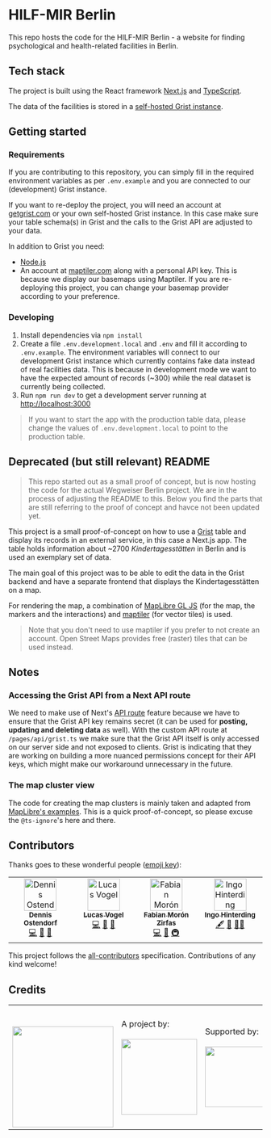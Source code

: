 # HILF-MIR Berlin

This repo hosts the code for the HILF-MIR Berlin - a website for finding psychological and health-related facilities in Berlin.

## Tech stack

The project is built using the React framework [Next.js](https://nextjs.org/) and [TypeScript](https://www.typescriptlang.org/).

The data of the facilities is stored in a [self-hosted Grist instance](https://github.com/technologiestiftung/grist-core).

## Getting started

### Requirements

If you are contributing to this repository, you can simply fill in the required environment variables as per `.env.example` and you are connected to our (development) Grist instance.

If you want to re-deploy the project, you will need an account at [getgrist.com](https://www.getgrist.com/) or your own self-hosted Grist instance. In this case make sure your table schema(s) in Grist and the calls to the Grist API are adjusted to your data.

In addition to Grist you need:

- [Node.js](https://nodejs.org)
- An account at [maptiler.com](https://www.maptiler.com/) along with a personal API key. This is because we display our basemaps using Maptiler. If you are re-deploying this project, you can change your basemap provider according to your preference.

### Developing

1. Install dependencies via `npm install`
2. Create a file `.env.development.local` and `.env` and fill it according to `.env.example`. The environment variables will connect to our development Grist instance which currently contains fake data instead of real facilities data. This is because in development mode we want to have the expected amount of records (~300) while the real dataset is currently being collected.
3. Run `npm run dev` to get a development server running at [http://localhost:3000](http://localhost:3000)

> If you want to start the app with the production table data, please change the values of 
`.env.development.local` to point to the production table.

## Deprecated (but still relevant) README

> This repo started out as a small proof of concept, but is now hosting the code for the actual Wegweiser Berlin project. We are in the process of adjusting the README to this. Below you find the parts that are still referring to the proof of concept and havce not been updated yet.

This project is a small proof-of-concept on how to use a [Grist](https://www.getgrist.com/) table and display its records in an external service, in this case a Next.js app. The table holds information about ~2700 _Kindertagesstätten_ in Berlin and is used an exemplary set of data.

The main goal of this project was to be able to edit the data in the Grist backend and have a separate frontend that displays the Kindertagesstätten on a map.

For rendering the map, a combination of [MapLibre GL JS](https://maplibre.org/maplibre-gl-js-docs/api/) (for the map, the markers and the interactions) and [maptiler](https://www.maptiler.com/) (for vector tiles) is used.

> Note that you don't need to use maptiler if you prefer to not create an account. Open Street Maps provides free (raster) tiles that can be used instead.

## Notes

### Accessing the Grist API from a Next API route

We need to make use of Next's [API route](https://nextjs.org/docs/api-routes/introduction) feature because we have to ensure that the Grist API key remains secret (it can be used for **posting, updating and deleting data** as well). With the custom API route at `/pages/api/grist.ts` we make sure that the Grist API itself is only accessed on our server side and not exposed to clients. Grist is indicating that they are working on building a more nuanced permissions concept for their API keys, which might make our workaround unnecessary in the future.

### The map cluster view

The code for creating the map clusters is mainly taken and adapted from [MapLibre's examples](https://maplibre.org/maplibre-gl-js-docs/example/cluster/). This is a quick proof-of-concept, so please excuse the `@ts-ignore`'s here and there.

## Contributors

Thanks goes to these wonderful people ([emoji key](https://allcontributors.org/docs/en/emoji-key)):

<!-- ALL-CONTRIBUTORS-LIST:START - Do not remove or modify this section -->
<!-- prettier-ignore-start -->
<!-- markdownlint-disable -->
<table>
  <tbody>
    <tr>
      <td align="center" valign="top" width="14.28%"><a href="https://github.com/dnsos"><img src="https://avatars.githubusercontent.com/u/15640196?v=4?s=64" width="64px;" alt="Dennis Ostendorf"/><br /><sub><b>Dennis Ostendorf</b></sub></a><br /><a href="https://github.com/technologiestiftung/wegweiser-frontend/commits?author=dnsos" title="Code">💻</a> <a href="#design-dnsos" title="Design">🎨</a> <a href="https://github.com/technologiestiftung/wegweiser-frontend/commits?author=dnsos" title="Documentation">📖</a></td>
      <td align="center" valign="top" width="14.28%"><a href="https://vogelino.com"><img src="https://avatars.githubusercontent.com/u/2759340?v=4?s=64" width="64px;" alt="Lucas Vogel"/><br /><sub><b>Lucas Vogel</b></sub></a><br /><a href="https://github.com/technologiestiftung/wegweiser-frontend/commits?author=vogelino" title="Code">💻</a> <a href="#design-vogelino" title="Design">🎨</a> <a href="https://github.com/technologiestiftung/wegweiser-frontend/commits?author=vogelino" title="Documentation">📖</a></td>
      <td align="center" valign="top" width="14.28%"><a href="https://fabianmoronzirfas.me/"><img src="https://avatars.githubusercontent.com/u/315106?v=4?s=64" width="64px;" alt="Fabian Morón Zirfas"/><br /><sub><b>Fabian Morón Zirfas</b></sub></a><br /><a href="https://github.com/technologiestiftung/wegweiser-frontend/commits?author=ff6347" title="Code">💻</a> <a href="#data-ff6347" title="Data">🔣</a> <a href="#infra-ff6347" title="Infrastructure (Hosting, Build-Tools, etc)">🚇</a></td>
      <td align="center" valign="top" width="14.28%"><a href="http://www.awsm.de/"><img src="https://avatars.githubusercontent.com/u/434355?v=4?s=64" width="64px;" alt="Ingo Hinterding"/><br /><sub><b>Ingo Hinterding</b></sub></a><br /><a href="#content-Esshahn" title="Content">🖋</a> <a href="https://github.com/technologiestiftung/wegweiser-frontend/pulls?q=is%3Apr+reviewed-by%3AEsshahn" title="Reviewed Pull Requests">👀</a> <a href="#mentoring-Esshahn" title="Mentoring">🧑‍🏫</a></td>
    </tr>
  </tbody>
</table>

<!-- markdownlint-restore -->
<!-- prettier-ignore-end -->

<!-- ALL-CONTRIBUTORS-LIST:END -->

This project follows the [all-contributors](https://github.com/all-contributors/all-contributors) specification. Contributions of any kind welcome!

## Credits

<table>
  <tr>
    <td>
      <a src="https://citylab-berlin.org/de/start/">
        <br />
        <br />
        <img width="200" src="https://logos.citylab-berlin.org/logo-citylab-berlin.svg" />
      </a>
    </td>
    <td>
      A project by: <a src="https://www.technologiestiftung-berlin.de/">
        <br />
        <br />
        <img width="150" src="https://logos.citylab-berlin.org/logo-technologiestiftung-berlin-de.svg" />
      </a>
    </td>
    <td>
      Supported by: <a src="https://www.berlin.de/">
        <br />
        <br />
        <img width="120" src="https://logos.citylab-berlin.org/logo-berlin.svg" />
      </a>
    </td>
  </tr>
</table>